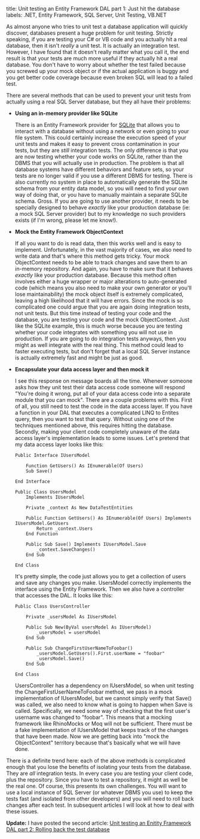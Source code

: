title: Unit testing an Entity Framework DAL part 1: Just hit the database
labels: .NET, Entity Framework, SQL Server, Unit Testing, VB.NET

As almost anyone who tries to unit test a database application will quickly discover, databases present a huge problem for unit testing.  Strictly speaking, if you are testing your C# or VB code and you actually hit a real database, then it isn't <em>really</em> a unit test.  It is actually an integration test.  However, I have found that it doesn't really matter what you call it, the end result is that your tests are much more useful if they actually hit a real database.  You don't have to worry about whether the test failed because you screwed up your mock object or if the actual application is buggy and you get better code coverage because even broken SQL will lead to a failed test<!--break-->.

There are several methods that can be used to prevent your unit tests from actually using a real SQL Server database, but they all have their problems:

<ul>
<li><strong>Using an in-memory provider like SQLite</strong>

There is an Entity Framework provider for <a href="http://sqlite.phxsoftware.com/">SQLite</a> that allows you to interact with a database without using a network or even going to your file system.  This could certainly increase the execution speed of your unit tests and makes it easy to prevent cross contamination in your tests, but they are <em>still</em> integration tests.  The only difference is that you are now testing whether your code works on SQLite, rather than the DBMS that you will actually use in production.  The problem is that all database systems have different behaviors and feature sets, so your tests are no longer valid if you use a different DBMS for testing.  There is also currently no system in place to automatically generate the SQLite schema from your entity data model, so you will need to find your own way of doing that, or you have to manually maintain a separate SQLite schema.  Gross.  If you are going to use another provider, it needs to be specially designed to behave <em>exactly</em> like your production database (ie: a mock SQL Server provider) but to my knowledge no such providers exists (if I'm wrong, please let me know!).</li>

<li><strong>Mock the Entity Framework ObjectContext</strong>

If all you want to do is read data, then this works well and is easy to implement.  Unfortunately, in the vast majority of cases, we also need to write data and that's where this method gets tricky.  Your mock ObjectContext needs to be able to track changes and save them to an in-memory repository.  And again, you have to make sure that it behaves <em>exactly</em> like your production database.  Because this method often involves either a huge wrapper or major alterations to auto-generated code (which means you also need to make your own generator or you'll lose maintainability) the mock object itself is extremely complicated, leaving a high likelihood that it will have errors.  Since the mock is so complicated one could argue that you are again doing integration tests, not unit tests.  But this time instead of testing your code and the database, you are testing your code and the mock ObjectContext.  Just like the SQLite example, this is much worse because you are testing whether your code integrates with something you will not use in production.  If you are going to do integration tests anyways, then you might as well integrate with the real thing.  This method could lead to faster executing tests, but don't forget that a local SQL Server instance is actually extremely fast and might be just as good.</li>

<li><strong>Encapsulate your data access layer and then mock it</strong>

I see this response on message boards all the time.  Whenever someone asks how they unit test their data access code someone will respond "You're doing it wrong, put all of your data access code into a separate module that you can mock".  There are a couple problems with this.  First of all, you still need to test the code in the data access layer.  If you have a function in your DAL that executes a complicated LINQ to Entites query, then you want to test that query.  Without using one of the techniques mentioned above, this requires hitting the database.  Secondly, making your client code completely unaware of the data access layer's implementation leads to some issues.  Let's pretend that my data access layer looks like this:

    Public Interface IUsersModel

        Function GetUsers() As IEnumerable(Of Users)
        Sub Save()

    End Interface

    Public Class UsersModel
        Implements IUsersModel

        Private _context As New DataTestEntities

        Public Function GetUsers() As IEnumerable(Of Users) Implements IUsersModel.GetUsers
            Return _context.Users
        End Function

        Public Sub Save() Implements IUsersModel.Save
            _context.SaveChanges()
        End Sub

    End Class

It's pretty simple, the code just allows you to get a collection of users and save any changes you make.  UsersModel correctly implements the interface using the Entity Framework.  Then we also have a controller that accesses the DAL.  It looks like this:

    Public Class UsersController

        Private _usersModel As IUsersModel

        Public Sub New(ByVal usersModel As IUsersModel)
            _usersModel = usersModel
        End Sub

        Public Sub ChangeFirstUserNameToFoobar()
            _usersModel.GetUsers().First.userName = "foobar"
            _usersModel.Save()
        End Sub

    End Class

UsersController has a dependency on IUsersModel, so when unit testing the ChangeFirstUserNameToFoobar method, we pass in a mock implementation of IUsersModel, but we cannot simply verify that Save() was called, we also need to know what is going to happen when Save is called.  Specifically, we need some way of checking that the first user's username was changed to "foobar".  This means that a mocking framework like RhinoMocks or Moq will not be sufficient.  There must be a fake implementation of IUsersModel that keeps track of the changes that have been made.  Now we are getting back into "mock the ObjectContext" territory because that's basically what we will have done.</li>
</ul>

There is a definite trend here: each of the above methods is complicated enough that you lose the benefits of isolating your tests from the database.  They are <em>all</em> integration tests.  In every case you are testing your client code, plus the repository.  Since you have to test a repository, it might as well be the real one.  Of course, this presents its own challenges.  You will want to use a local instance of SQL Server (or whatever DBMS you use) to keep the tests fast (and isolated from other developers) and you will need to roll back changes after each test.  In subsequent articles I will look at how to deal with these issues.

<strong>Update:</strong> I have posted the second article: <a href="http://graemehill.ca/unit-testing-an-enitity-framework-data-access-layer-part-2-rolling-back-the-test-database">Unit testing an Enitity Framework DAL part 2: Rolling back the test database</a>